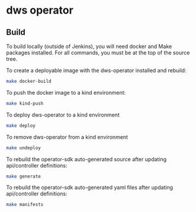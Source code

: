 # dws operator

## Build

To build locally (outside of Jenkins), you will need docker and Make packages
installed.  For all commands, you must be at the top of the source tree.

To create a deployable image with the dws-operator installed and rebuild:

```bash
make docker-build
```

To push the docker image to a kind environment:

```bash
make kind-push
```

To deploy dws-operator to a kind environment

```bash
make deploy
```

To remove dws-operator from a kind environment

```bash
make undeploy
```

To rebuild the operator-sdk auto-generated source after updating api/controller definitions:

```bash
make generate
```

To rebuild the operator-sdk auto-generated yaml files after updating api/controller definitions:

```bash
make manifests
```
